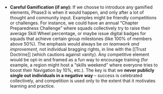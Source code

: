 - **Careful Gamification (if any):** If we choose to introduce any gamified elements, Phase3 is when it would happen, and only after a lot of thought and community input. Examples might be friendly competitions or challenges. For instance, we could have an annual “Chapter Preparedness Challenge” where squads collectively try to raise their average Skill Wheel percentage, or maybe issue digital badges for squads that achieve certain group milestones (like 100% of members above 50%). The emphasis would always be on _teamwork and improvement_, not individual bragging rights, in line with the [[Trust Doctrine]] (which cautions against vanity). Any competitive element would be opt-in and framed as a fun way to encourage training (for example, a region might host a “skills weekend” where everyone tries to boost their Navigation by 10%, etc.). The key is that we **never publicly single out individuals in a negative way** – success is celebrated collectively, and competition is used only to the extent that it motivates learning and practice.